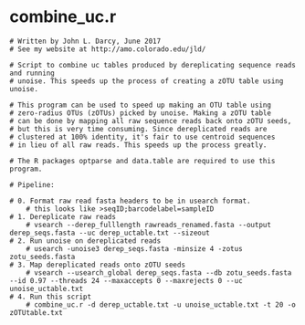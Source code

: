 # combine_uc.r

  	# Written by John L. Darcy, June 2017
	# See my website at http://amo.colorado.edu/jld/
	
	# Script to combine uc tables produced by dereplicating sequence reads and running 
	# unoise. This speeds up the process of creating a zOTU table using unoise. 

	# This program can be used to speed up making an OTU table using
	# zero-radius OTUs (zOTUs) picked by unoise. Making a zOTU table
	# can be done by mapping all raw sequence reads back onto zOTU seeds,
	# but this is very time consuming. Since dereplicated reads are 
	# clustered at 100% identity, it's fair to use centroid sequences
	# in lieu of all raw reads. This speeds up the process greatly. 
	
	# The R packages optparse and data.table are required to use this program.
	
	# Pipeline:
	
	# 0. Format raw read fasta headers to be in usearch format. 
		# this looks like >seqID;barcodelabel=sampleID
	# 1. Dereplicate raw reads
		# vsearch --derep_fulllength rawreads_renamed.fasta --output derep_seqs.fasta --uc derep_uctable.txt --sizeout
	# 2. Run unoise on dereplicated reads
		# usearch -unoise3 derep_seqs.fasta -minsize 4 -zotus zotu_seeds.fasta
	# 3. Map dereplicated reads onto zOTU seeds
		# vsearch --usearch_global derep_seqs.fasta --db zotu_seeds.fasta --id 0.97 --threads 24 --maxaccepts 0 --maxrejects 0 --uc unoise_uctable.txt
	# 4. Run this script
		# combine_uc.r -d derep_uctable.txt -u unoise_uctable.txt -t 20 -o zOTUtable.txt
